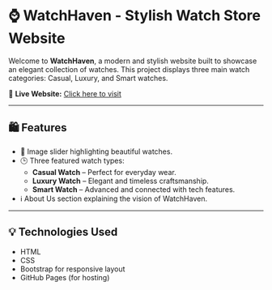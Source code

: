 # ⌚ WatchHaven - Stylish Watch Store Website

Welcome to **WatchHaven**, a modern and stylish website built to showcase an elegant collection of watches. This project displays three main watch categories: Casual, Luxury, and Smart watches.

🔗 **Live Website:** [Click here to visit](https://darshanachinthaka.github.io/Web_Project/)

---

## 🛍️ Features

- 🔄 Image slider highlighting beautiful watches.
- 🕒 Three featured watch types:
  - **Casual Watch** – Perfect for everyday wear.
  - **Luxury Watch** – Elegant and timeless craftsmanship.
  - **Smart Watch** – Advanced and connected with tech features.
- ℹ️ About Us section explaining the vision of WatchHaven.

---

## 💡 Technologies Used

- HTML
- CSS
- Bootstrap for responsive layout
- GitHub Pages (for hosting)



